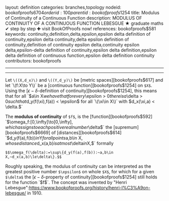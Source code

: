 layout: definition
categories: branches,topology
nodeid: bookofproofs$6704
orderid: 100
parentid: bookofproofs$1254
title: Modulus of Continuity of a Continuous Function
description: MODULUS OF CONTINUITY OF A CONTINUOUS FUNCTION LEBESGUE &#9733; graduate maths &#10004; step by step &#10010; visit BookOfProofs now!
references: bookofproofs$581
keywords: continuity,definition,delta,epsilon,epsilon delta definition of continuity,epsilon delta continuity,delta epsilon definition of continuity,definition of continuity epsilon delta,continuity epsilon delta,epsilon-delta definition of continuity,epsilon delta definition,epsilon delta definition of continuous function,epsilon delta definition continuity
contributors: bookofproofs


---


---

Let `\((X,d_x)\)` and `\((Y,d_y)\)` be [metric spaces][bookofproofs$617] and let `\(f:X\to Y\)` be a [continuous function][bookofproofs$1254] on `$X$`. Using the [$\epsilon-\delta$-definition of continuity][bookofproofs$1254], this means that for all `$a\in X$` we have that for every `$\epsilon > 0$` there is a `$\delta > 0$` such that `$d_y(f(\xi),f(a)) < \epsilon$` for all `\(\xi\in X\)` with `$d_x(\xi,a) < \delta.$`

The **modulus of continuity** of `$f$`, is the [function][bookofproofs$592] `$\omega_f:[0,\infty]\to[0,\infty]$`, which assigns to each positive real number `$\delta$` the  [supremum][bookofproofs$6669] of [distances][bookofproofs$614] `$d_y(f(a),f(b))$` in `$Y$` for all points `$a,b\in X$`, whose distance `$d_x(a,b)$` is at most `$\delta$` in `$X,$` formally

`$$\omega_f(\delta):=\sup\{d_y(f(a),f(b)):~a,b\in X,~d_x(a,b)\le\delta\}.$$`

Roughly speaking, the modulus of continuity can be interpreted as the greatest positive number `$\epsilon$` on whole `$X$`, for which for a given `$\delta$` the [$\epsilon-\delta$-property of continuity][bookofproofs$1254] still holds for the function `$f$`. The concept was invented by "Henri Lebesgue":https://www.bookofproofs.org/history/henri-l%C3%A9on-lebesgue/ in 1910.
